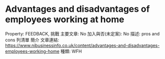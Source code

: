 # Advantages and disadvantages of employees working at home

Property: FEEDBACK, 挑戰
主要文章: No
加入與否(未定案): No
描述: pros and cons 列清單 簡介
文章連結: https://www.nibusinessinfo.co.uk/content/advantages-and-disadvantages-employees-working-home
種類: WFH
